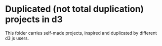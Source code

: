 # Duplicated (not total duplication) projects in d3

This folder carries self-made projects, inspired and duplicated by different d3 js users.
